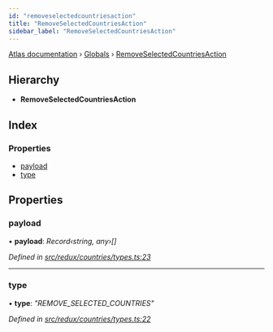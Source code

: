 ```yaml
---
id: "removeselectedcountriesaction"
title: "RemoveSelectedCountriesAction"
sidebar_label: "RemoveSelectedCountriesAction"
---
```


[Atlas documentation](../index.md) › [Globals](../globals.md) › [RemoveSelectedCountriesAction](removeselectedcountriesaction.md)

## Hierarchy

* **RemoveSelectedCountriesAction**

## Index

### Properties

* [payload](removeselectedcountriesaction.md#payload)
* [type](removeselectedcountriesaction.md#type)

## Properties

###  payload

• **payload**: *Record‹string, any›[]*

*Defined in [src/redux/countries/types.ts:23](https://github.com/chronark/atlas/blob/4c0c2ce/src/redux/countries/types.ts#L23)*

___

###  type

• **type**: *"REMOVE_SELECTED_COUNTRIES"*

*Defined in [src/redux/countries/types.ts:22](https://github.com/chronark/atlas/blob/4c0c2ce/src/redux/countries/types.ts#L22)*
